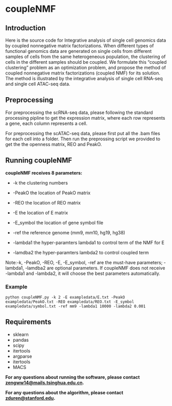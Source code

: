 # coupleNMF

## Introduction
Here is the source code for Integrative analysis of single cell genomics data by coupled nonnegative matrix factorizations. When different types of functional genomics data are generated on single cells from different samples of cells from the same heterogeneous population, the clustering of cells in the different samples should be coupled. We formulate this “coupled clustering” problem as an optimization problem, and propose the method of coupled nonnegative matrix factorizations (coupled NMF) for its solution. The method is illustrated by the integrative analysis of single cell RNA-seq and single cell ATAC-seq data.

## Preprocessing
For preprocessing the scRNA-seq data, please following the standard processing pipline to get the expression matrix, where each row represents a gene, each column represents a cell.

For preprocessing the scATAC-seq data, please first put all the .bam files for each cell into a folder. Then run the preprossing script we provided to get the the openness matrix, REO and PeakO. 

## Running coupleNMF
**coupleNMF receives 8 parameters:**

* -k         the clustering numbers

* -PeakO     the location of PeakO matrix

* -REO       the location of REO matrix

* -E         the location of E matrix

* -E_symbol  the location of gene symbol file

* -ref       the reference genome (mm9, mm10, hg19, hg38)  

* -lambda1   the hyper-paramters lambda1 to control term of the NMF for E 

* -lamdba2   the hyper-paramters lambda2 to control coupled term

Note:-k, -PeakO, -REO, -E, -E_symbol, -ref are the must-have parameters; 
-lambda1, -lamdba2 are optional parameters. If coupleNMF does not receive -lambda1 and -lambda2, it will choose the best parameters automatically.



### Example

```
python coupleNMF.py -k 2 -E exampledata/E.txt -PeakO exampledata/PeakO.txt -REO exampledata/REO.txt -E_symbol exampledata/symbol.txt -ref mm9 -lambda1 10000 -lambda2 0.001

```


## Requirements
* sklearn
* pandas
* scipy
* itertools
* argparse 
* itertools
* MACS




**For any questions about running the software, please contact <zengww14@mails.tsinghua.edu.cn>.**

**For any questions about the algorithm, please contact <zduren@stanford.edu>.**
